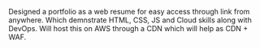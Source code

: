 Designed a portfolio as a web resume for easy access through link from anywhere. Which demnstrate HTML, CSS, JS and Cloud skills along with DevOps. Will host this on AWS through a CDN which will help as CDN + WAF.
